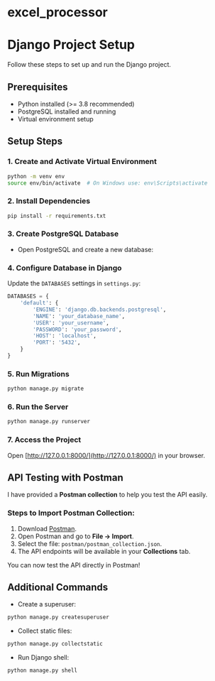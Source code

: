# excel_processor
 
# Django Project Setup

Follow these steps to set up and run the Django project.

## Prerequisites
- Python installed (>= 3.8 recommended)
- PostgreSQL installed and running
- Virtual environment setup

## Setup Steps

### 1. Create and Activate Virtual Environment
```sh
python -m venv env
source env/bin/activate  # On Windows use: env\Scripts\activate
```

### 2. Install Dependencies
```sh
pip install -r requirements.txt
```

### 3. Create PostgreSQL Database
- Open PostgreSQL and create a new database:

### 4. Configure Database in Django
Update the `DATABASES` settings in `settings.py`:
```python
DATABASES = {
    'default': {
        'ENGINE': 'django.db.backends.postgresql',
        'NAME': 'your_database_name',
        'USER': 'your_username',
        'PASSWORD': 'your_password',
        'HOST': 'localhost',
        'PORT': '5432',
    }
}
```

### 5. Run Migrations
```sh
python manage.py migrate
```

### 6. Run the Server
```sh
python manage.py runserver
```

### 7. Access the Project
Open [http://127.0.0.1:8000/](http://127.0.0.1:8000/) in your browser.

## API Testing with Postman

I have provided a **Postman collection** to help you test the API easily.

### Steps to Import Postman Collection:
1. Download [Postman](https://www.postman.com/downloads/).
2. Open Postman and go to **File → Import**.
3. Select the file: `postman/postman_collection.json`.
4. The API endpoints will be available in your **Collections** tab.

You can now test the API directly in Postman!

## Additional Commands
- Create a superuser:
```sh
python manage.py createsuperuser
```
- Collect static files:
```sh
python manage.py collectstatic
```
- Run Django shell:
```sh
python manage.py shell
```

